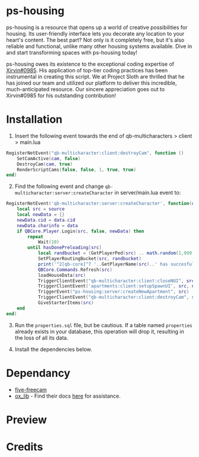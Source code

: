 # ps-housing

ps-housing is a resource that opens up a world of creative possibilities for housing. Its user-friendly interface lets you decorate any location to your heart's content. The best part? Not only is it completely free, but it's also reliable and functional, unlike many other housing systems available. Dive in and start transforming spaces with ps-housing today!

ps-housing owes its existence to the exceptional coding expertise of [Xirvin#0985](https://github.com/ImXirvin). His application of top-tier coding practices has been instrumental in creating this script. We at Project Sloth are thrilled that he has joined our team and utilized our platform to deliver this incredible, much-anticipated resource. Our sincere appreciation goes out to Xirvin#0985 for his outstanding contribution!

# Installation 
1. Insert the following event towards the end of qb-multicharacters > client > main.lua 

```lua
RegisterNetEvent("qb-multicharacter:client:destroyCam", function ()
    SetCamActive(cam, false)
    DestroyCam(cam, true)
    RenderScriptCams(false, false, 1, true, true)
end)
```

2. Find the following event and change `qb-multicharacter:server:createCharacter` in server/main.lua event to: 

```lua
RegisterNetEvent('qb-multicharacter:server:createCharacter', function(data)
    local src = source
    local newData = {}
    newData.cid = data.cid
    newData.charinfo = data
    if QBCore.Player.Login(src, false, newData) then
        repeat
            Wait(10)
        until hasDonePreloading[src]
            local randbucket = (GetPlayerPed(src) .. math.random(1,999))
            SetPlayerRoutingBucket(src, randbucket)
            print('^2[qb-core]^7 '..GetPlayerName(src)..' has succesfully loaded!')
            QBCore.Commands.Refresh(src)
            loadHouseData(src)
            TriggerClientEvent("qb-multicharacter:client:closeNUI", src)
            TriggerClientEvent('apartments:client:setupSpawnUI', src, newData)
            TriggerEvent("ps-housing:server:createNewApartment", src)
            TriggerClientEvent("qb-multicharacter:client:destroyCam", src)
            GiveStarterItems(src)
    end
end)
```
3. Run the `properties.sql` file, but be cautious. If a table named `properties` already exists in your database, this operation will drop it, resulting in the loss of all its data.

4. Install the dependencies below.

# Dependancy
* [five-freecam](https://github.com/Deltanic/fivem-freecam)
* [ox_lib](https://github.com/overextended/ox_lib) - Find their docs [here](https://overextended.github.io/docs/ox_lib) for assistance.

# Preview

# Credits
